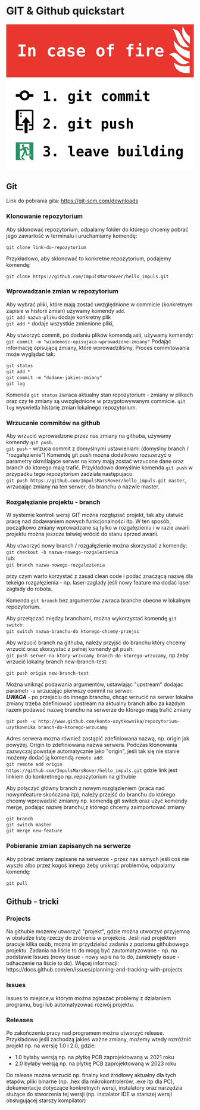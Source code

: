<h1>GIT & Github quickstart</h1>

![In case of fire: 1) git commit 2) git push 3) leave building](/instructions.jpg)

<h2>Git</h2>

<p>

  Link do pobrania gita: https://git-scm.com/downloads
</p>

<h3>Klonowanie repozytorium</h3>

<p>
  
  Aby sklonować repozytorium, odpalamy folder do którego chcemy pobrać jego zawartość w terminalu i uruchamiamy komendę:  
```
git clone link-do-repozytorium  
```  
  Przykładowo, aby sklonować to konkretne repozytorium, podajemy komendę:  
  ```
  git clone https://github.com/ImpulsMarsRover/hello_impuls.git
```
</p>


<h3>Wprowadzanie zmian w repozytorium</h3>
<p>

  Aby wybrać pliki, które mają zostać uwzględnione w commicie (konkretnym zapisie w historii zmian) używamy komendy `add`.  
  `git add nazwa-pliku` dodaje konkretny plik  
  `git add *` dodaje wszystkie zmienione pliki, 

</p>

<p>

  Aby utworzyć commit, po dodaniu plików komendą `add`, używamy komendy:  
  `git commit -m "wiadomosc-opisujaca-wprowadzone-zmiany"`
  Podając informację opisującą zmiany, które wprowadziliśmy. Proces commitowania może wyglądać tak:


```
git status
git add *
git commit -m "dodane-jakies-zmiany"
git log
```
Komenda `git status` zwraca aktualny stan repozytorium - zmiany w plikach oraz czy te zmiany są uwzględnione w przygotowywanym commicie. `qit log` wyswietla historię zmian lokalnego repozytorium.
</p>

<h3>Wrzucanie commitów na github</h3>
<p>
  
  Aby wrzucić wprowadzone przez nas zmiany na githuba, używamy komendy `git push`.  
  `git push` - wrzuca commit z domyślnymi ustawieniami (domyślny branch / "rozgałęzienie")
  Komendę git push można dodatkowo rozszerzyć o parametry określające serwer na ktory mają zostać wrzucone dane oraz branch do ktorego mają trafić. Przykładowo domyślnie komenda `git push` w przypadku tego repozytorium zadziała następujaco:  
  `git push https://github.com/ImpulsMarsRover/hello_impuls.git master`, wrzucając zmiany na ten serwer, do branchu o nazwie master.
  
</p>

<h3>Rozgałęzianie projektu - branch</h3>
<p>
  W systemie kontroli wersji GIT można rozgłąziać projekt, tak aby ułatwić pracę nad dodawaniem nowych funkcjonalności itp. W ten sposób, początkowo zmiany wprowadzane są tylko w rozgałęzieniu i w razie awarii projektu można jeszcze łatwiej wrócić do stanu sprzed awarii.
</p>
<p>

  Aby utworzyć nowy branch / rozgałęzienie można skorzystać z komendy:  
  `git checkout -b nazwa-nowego-rozgalezienia`  
  lub:  
  `git branch nazwa-nowego-rozgalezienia`
  
  przy czym warto korzystać z zasad clean code i podać znaczącą nazwę dla tekeigo rozgałęzienia - np. laser-zaglady jeśli nowy feature ma dodać laser zagłady do robota.

  Komenda `git branch` bez argumentów zwraca branche obecne w lokalnym repozytorium.  
</p>

<p>
  
  Aby przełączać między branchami, można wykorzystać komendę `git switch`:  
  `git switch nazwa-branchu-do ktorego-chcemy-przejsc`
</p>

<p>

  Aby wrzucić branch na githuba, należy przyjść do branchu który chcemy wrzucić oraz skorzystać z pełnej komendy git push:  
  `git push serwer-na-ktory-wrzucamy branch-do-ktorego-wrzucamy`, np żeby wrzucić lokalny branch new-branch-test:  
  ```
  git push origin new-branch-test
```
Można uniknąć podawania argumentów, ustawiając "upstream" dodajac parametr `-u` wrzucając pierwszy commit na serwer.  
***UWAGA*** - po przejsciu do innego branchu, chcąc wrzucić na serwer lokalne zmiany trzeba zdefiniować upstream na aktualny branch albo za każdym razem podawać nazwę branchu na serwerze do którego mają trafić zmiany
```
git push -u http://www.github.com/konto-uzytkownika/repozytorium-uzytkownika branch-do-ktorego-wrzucamy
```
Adres serwera mozna również zastąpić zdefiniowana nazwą, np. origin jak powyżej.
Origin to zdefiniowana nazwa serwera. Podczas klonowania zazwyczaj powstaje automatycznie jako "origin", jeśli tak się nie stanie możemy dodać ją komendą `remote add`:  
  `git remote add origin https://github.com/ImpulsMarsRover/hello_impuls.git` gdzie link jest linkiem do konkretnego np. repozytorium na githubie

  Aby połączyć główny branch z nowym rozgłązieniem (praca nad nowymfeature skończona itp), należy przejść do branchu do którego chcemy wprowadzić zmianny np. komendą git switch oraz użyć komendy merge, podając nazwę branchu,z którego chcemy zaimportować zmiany

```
git branch
git switch master
git merge new-feature
```

</p>

<h3>Pobieranie zmian zapisanych na serwerze</h3>

<p>

  Aby pobrać zmiany zapisane na serwerze - przez nas samych jeśli coś nie wyszło albo przez kogoś innego żeby uniknąć problemów, odpalamy komendę:  
  ```
  git pull
```
</p>


<h2>Github - tricki</h2>

<h3>Projects</h3>

<p>
  Na githubie możemy utworzyć "projekt", gdzie można utworzyć przyjemną w obsłudze listę rzeczy do zrobienia w projekcie.
  Jeśli nad projektem pracuje kilka osób, można im przydzielać zadania z poziomu githubowego projektu.
  Zadania na liście to do mogą być zautomatyzowane - np. na podstawie Issues (nowy issue - nowy wpis na to do, zamknięty issue - odhaczenie na liście to do).
  Więcej informacji: https://docs.github.com/en/issues/planning-and-tracking-with-projects  
</p>

<h3>Issues</h3>

<p>

  Issues to miejsce,w którym można zgłaszać problemy z działaniem programu, bugi lub automatyzować rozwój projektu.
</p>

<h3>Releases</h3>

<p>

  Po zakończeniu pracy nad programem można utworzyć release.  
  Przykładowo jeśli zachodzą jakieś ważne zmiany, możemy wtedy rozróżnić projekt np. na wersję 1.0 i 2.0, gdzie:

  <ul>
    <li>1.0 byłaby wersją np. na płytkę PCB zaprojektowaną w 2021 roku</li>
    <li>2.0 byłaby wersją np. na płytkę PCB zaprojektowaną w 2023 roku</li>
  </ul>

  Do release można wrzucić np. finalny kod źródłowy aktualny dla tych etapów, pliki binarne (np. .hex dla mikrokontrolerów, .exe itp dla PC), dokumentacje dotyczące konkretnych wersji, instalatory oraz narzędzia służące do stworzenia tej wersji (np. instalator IDE w starszej wersji obsługującej starszy kompilator)
</p>
